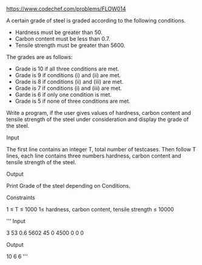 https://www.codechef.com/problems/FLOW014

A certain grade of steel is graded according to the following conditions.

- Hardness must be greater than 50.
- Carbon content must be less than 0.7.
- Tensile strength must be greater than 5600.


The grades are as follows:
- Grade is 10 if all three conditions are met.
- Grade is 9 if conditions (i) and (ii) are met.
- Grade is 8 if conditions (ii) and (iii) are met.
- Grade is 7 if conditions (i) and (iii) are met.
- Garde is 6 if only one condition is met.
- Grade is 5 if none of three conditions are met.

Write a program, if the user gives values of hardness, carbon content and tensile strength
of the steel under consideration and display the grade of the steel.

Input

The first line contains an integer T, total number of testcases.
Then follow T lines, each line contains three numbers hardness, carbon content and tensile strength of the steel.

Output

Print Grade of the steel depending on Conditions.

Constraints

1 ≤ T ≤ 1000
1≤ hardness, carbon content, tensile strength ≤ 10000

'''
Input

3 
53 0.6 5602
45 0 4500
0 0 0 

Output

10
6
6
'''